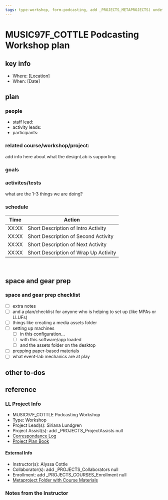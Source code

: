 ```yaml
---
tags: type-workshop, form-podcasting, add _PROJECTS_METAPROJECTS) undefined, workshop-plan
---
```



# MUSIC97F_COTTLE Podcasting Workshop plan

## key info
- Where: [Location]
- When: [Date]

## plan

### people
* staff lead:
* activity leads:
* participants:
### related course/workshop/project:
add info here about what the designLab is supporting
### goals
### activites/tests
what are the 1-3 things we are doing?
### schedule

| Time | Action |  
| -------- | -------- | 
| XX:XX     |  Short Description of Intro Activity    | 
| XX:XX     |  Short Description of Second Activity    | 
| XX:XX     |  Short Description of Next Activity    | 
| XX:XX     |  Short Description of Wrap Up Activity    |  
 
## space and gear prep

### space and gear prep checklist
- [ ] extra notes
- [ ] and a plan/checklist for anyone who is helping to set up (like MPAs or LLUFs)
- [ ] things like creating a media assets folder
- [ ] setting up machines 
    - [ ] in this configuration...
    - [ ] with this software/app loaded
    - [ ] and the assets folder on the desktop
- [ ] prepping paper-based materials
- [ ] what event-lab mechanics are at play 

## other to-dos

## reference
### LL Project Info
* MUSIC97F_COTTLE Podcasting Workshop
* Type: Workshop
* Project Lead(s): Siriana Lundgren
* Project Assist(s): add _PROJECTS_ProjectAssists null
* [Correspondance Log](https://docs.google.com/document/d/1qHVQKRTCnFIN0Udh3jV42BUEwPpKI-ClmC8cQh_zMJE/edit)
* [Project Plan Book](https://hackmd.io/@ll-23-24/H1cm9gHCn)

#### External Info
* Instructor(s): Alyssa Cottle
* Collaborator(s): add _PROJECTS_Collaborators null
* Enrollment: add _PROJECTS_COURSES_Enrollment null
* [Metaproject Folder with Course Materials](https://drive.google.com/drive/folders/1fZh4wmUIMT4ljtwqk6H9efCf9MBZ86bW)
### Notes from the Instructor

